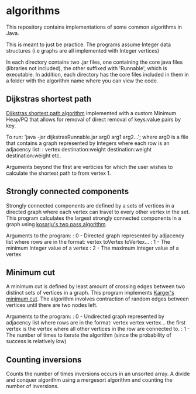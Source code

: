 # algorithms
This repository contains implementations of some common algorithms in Java. 

This is meant to just be practice. The programs assume Integer data structures (i.e graphs are all implemented with Integer vertices)

In each directory contains two .jar files, one containing the core java files (libraries not included), the other suffixed with 'Runnable', which is executable. In addition, each directory has the core files included in them in a folder with the algorithm name where you can view the code.

## Dijkstras shortest path
[Dijkstras shortest path algorithm](https://en.wikipedia.org/wiki/Dijkstra%27s_algorithm) implemented with a custom Minimum Heap/PQ that allows for removal of direct removal of keys:value pairs by key.

To run: 'java -jar dijkstrasRunnable.jar arg0 arg1 arg2...'; where arg0 is a file that contains a graph represented by Integers where each row is an adjacency list:
:  vertex destination:weight destination:weight destination:weight etc.

Arguments beyond the first are verticies for which the user wishes to calculate the shortest path to from vertex 1.

## Strongly connected components

Strongly connected components are defined by a sets of vertices in a directed graph where each vertex can travel to every other vertex in the set. This program calculates the largest strongly connected components in a graph using [kosarju's two pass algorithm](https://en.wikipedia.org/wiki/Kosaraju%27s_algorithm).

Arguments to the program:
:  0 - Directed graph represented by adjacency list where rows are in the format: vertex toVertex toVertex...
:  1 - The minimum Integer value of a vertex
:  2 - The maximum Integer value of a vertex

## Minimum cut

A minimum cut is defined by least amount of crossing edges between two distinct sets of vertices in a graph. This program implements [Karger's minimum cut](https://en.wikipedia.org/wiki/Karger%27s_algorithm). The algorithm involves contraction of random edges between vertices until there are two nodes left.


Arguments to the program:
:  0 - Undirected graph represented by adjacency list where rows are in the format: vertex vertex vertex... the first vertex is the vertex where all other vertices in the row are connected to.
:  1 - The number of times to iterate the algorithm (since the probability of success is relatively low)

## Counting inversions

Counts the number of times inversions occurs in an unsorted array. A divide and conquer algorithm using a mergesort algorithm and counting the number of inversions. 